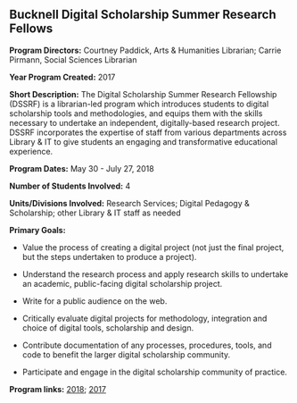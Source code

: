 ## Bucknell Digital Scholarship Summer Research Fellows

**Program Directors:** Courtney Paddick, Arts & Humanities Librarian; Carrie Pirmann, Social Sciences Librarian

**Year Program Created:** 2017

**Short Description:** The Digital Scholarship Summer Research Fellowship (DSSRF) is a librarian-led program which introduces students to digital scholarship tools and methodologies, and equips them with the skills necessary to undertake an independent, digitally-based research project. DSSRF incorporates the expertise of staff from various departments across Library & IT to give students an engaging and transformative educational experience.

**Program Dates:** May 30 - July 27, 2018

**Number of Students Involved:** 4

**Units/Divisions Involved:** Research Services; Digital Pedagogy & Scholarship; other Library & IT staff as needed

**Primary Goals:** 
  - Value the process of creating a digital project (not just the final project, but the steps undertaken to produce a project).

  - Understand the research process and apply research skills to undertake an academic, public-facing digital scholarship project.

  - Write for a public audience on the web.
  
  - Critically evaluate digital projects for methodology, integration and choice of digital tools, scholarship and design.
  
  - Contribute documentation of any processes, procedures, tools, and code to benefit the larger digital scholarship community.
  
  - Participate and engage in the digital scholarship community of practice.
  
**Program links:** [2018](http://dssrf2018.blogs.bucknell.edu/); [2017](http://dssrf.blogs.bucknell.edu/)
